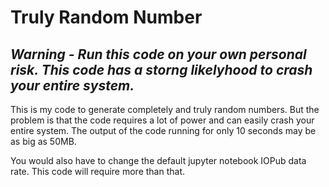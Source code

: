 # Truly Random Number

## *Warning - Run this code on your own personal risk. This code has a storng likelyhood to crash your entire system.*

This is my code to generate completely and truly random numbers. But the problem is that the code requires a lot of power and can easily crash your entire system. The output of the code running for only 10 seconds may be as big as 50MB. 

You would also have to change the default jupyter notebook IOPub data rate. This code will require more than that. 

